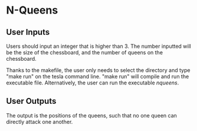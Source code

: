 # N-Queens

## User Inputs
Users should input an integer that is higher than 3. The number inputted will be the size of the chessboard, and the number of queens on the chessboard. 

Thanks to the makefile, the user only needs to select the directory and type "make run" on the tesla command line. "make run" will compile and run the executable file. Alternatively, the user can run the executable _nqueens_.

## User Outputs
The output is the positions of the queens, such that no one queen can directly attack one another.
